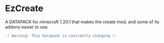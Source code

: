 # EzCreate
A DATAPACK for minecraft 1.20.1 that makes the create mod, and some of its addons easier to use.
```diff
-! Warning: This Datapack is constantly changing !-
```
